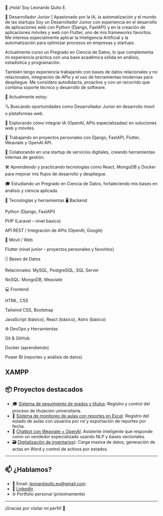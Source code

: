 👋 ¡Hola! Soy Leonardo Quito E.

🚀 Desarrollador Junior | Apasionado por la IA, la automatización y el mundo de las startups
Soy un Desarrollador Junior con experiencia en el desarrollo de aplicaciones web con Python (Django, FastAPI) y en la creación de aplicaciones móviles y web con Flutter, uno de mis frameworks favoritos.
Me interesa especialmente aplicar la Inteligencia Artificial y la automatización para optimizar procesos en empresas y startups.

Actualmente curso un Pregrado en Ciencia de Datos, lo que complementa mi experiencia práctica con una base académica sólida en análisis, estadística y programación.

También tengo experiencia trabajando con bases de datos relacionales y no relacionales, integración de APIs y el uso de herramientas modernas para despliegue. Me considero autodidacta, proactivo y con un recorrido que combina soporte técnico y desarrollo de software.

🧠 Actualmente estoy:

🔍 Buscando oportunidades como Desarrollador Junior en desarrollo movil o plataformas web.

🤖 Explorando cómo integrar IA (OpenAI, APIs especializadas) en soluciones web y móviles.

🧪 Trabajando en proyectos personales con Django, FastAPI, Flutter, Weaviate y OpenAI API.

🚀 Colaborando en una startup de servicios digitales, creando herramientas internas de gestión.

🛠️ Aprendiendo y practicando tecnologías como React, MongoDB y Docker para mejorar mis flujos de desarrollo y despliegue.

🎓 Estudiando un Pregrado en Ciencia de Datos, fortaleciendo mis bases en análisis y ciencia aplicada.



🧰 Tecnologías y herramientas
🖥️ Backend

Python (Django, FastAPI)

PHP (Laravel – nivel básico)

API REST / Integración de APIs (OpenAI, Google)


📱 Móvil / Web

Flutter (nivel junior – proyectos personales y favoritos)


🗄️ Bases de Datos

Relacionales: MySQL, PostgreSQL, SQL Server

NoSQL: MongoDB, Weaviate


💻 Frontend

HTML, CSS

Tailwind CSS, Bootstrap

JavaScript (básico), React (básico), Astro (básico)


⚙️ DevOps y Herramientas

Git & GitHub

Docker (aprendiendo)

Power BI (reportes y análisis de datos)

XAMPP
---
## 📦 Proyectos destacados

- 🎓 [Sistema de seguimiento de grados y títulos](https://github.com/Leonardo-max-el/Proyecto_Titulacion.git): Registro y control del proceso de titulación universitaria.
- 🧾 [Sistema de monitoreo de aulas con reportes en Excel](https://github.com/Leonardo-max-el/controlic.git): Registro del estado de aulas con usuarios por rol y exportación de reportes por fecha.
- 🧠 [Chatbot con Weaviate + OpenAI](https://github.com/Leonardo-max-el/chat-weavite-db.git): Asistente inteligente que responde como un vendedor especializado usando NLP y bases vectoriales.
- 🗃️ [Digitalización de inventarios](https://github.com/Leonardo-max-el/INVICIC.git)): Carga masiva de datos, generación de actas en Word y control de activos por estados.

---

## 📫 ¿Hablamos?

- 📩 Email: leonardquito.eu@gmail.com 
- 💼 [LinkedIn](www.linkedin.com/in/leonard-eu)  
- 🌐 Portfolio personal (próximamente)

---

¡Gracias por visitar mi perfil! 🚀
